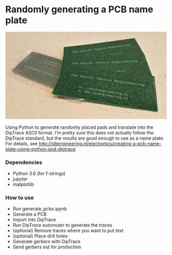 # Randomly generating a PCB name plate
![Final result](final_result.jpg?raw=true "Final result")

Using Python to generate randomly placed pads and translate into the DipTrace ASCII format. I'm pretty sure this does not actually follow the DipTrace standard, but the results are good enough to use as a name plate.
For details, see http://jdtengineering.nl/electronics/creating-a-pcb-name-plate-using-python-and-diptrace


### Dependencies
- Python 3.6 (for f-strings)
- jupyter
- matplotlib

### How to use
- Run generate_pcbs.ipynb
- Generate a PCB
- Import into DipTrace
- Run DipTrace autorouter to generate the traces
- (optional) Remove traces where you want to put text
- (optional) Place drill holes
- Generate gerbers with DipTrace
- Send gerbers out for production